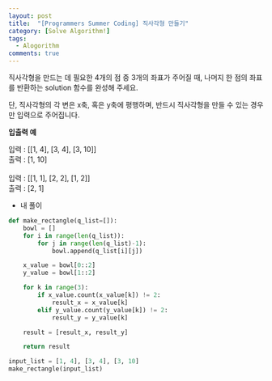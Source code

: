 ```yaml
---
layout: post
title:  "[Programmers Summer Coding] 직사각형 만들기"
category: [Solve Algorithm!]
tags:
  - Alogorithm
comments: true
---
```


직사각형을 만드는 데 필요한 4개의 점 중 3개의 좌표가 주어질 때, 나머지 한 점의 좌표를 반환하는 solution 함수를 완성해 주세요.

단, 직사각형의 각 변은 x축, 혹은 y축에 평행하며, 반드시 직사각형을 만들 수 있는 경우만 입력으로 주어집니다.

**입출력 예**

입력 : [[1, 4], [3, 4], [3, 10]]<br>
출력 : [1, 10]
<br><br>
입력 : [[1, 1], [2, 2], [1, 2]]<br>
출력 : [2, 1]

- 내 풀이

```python
def make_rectangle(q_list=[]):
    bowl = []
    for i in range(len(q_list)):
        for j in range(len(q_list)-1):
            bowl.append(q_list[i][j])

    x_value = bowl[0::2]
    y_value = bowl[1::2]

    for k in range(3):
        if x_value.count(x_value[k]) != 2:
            result_x = x_value[k]
        elif y_value.count(y_value[k]) != 2:
            result_y = y_value[k]

    result = [result_x, result_y]

    return result

input_list = [1, 4], [3, 4], [3, 10]
make_rectangle(input_list)  
```
